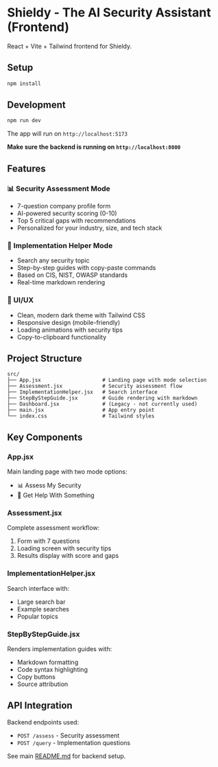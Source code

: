 # Shieldy - The AI Security Assistant (Frontend)

React + Vite + Tailwind frontend for Shieldy.

## Setup

```bash
npm install
```

## Development

```bash
npm run dev
```

The app will run on `http://localhost:5173`

**Make sure the backend is running on `http://localhost:8000`**

## Features

### 📊 Security Assessment Mode
- 7-question company profile form
- AI-powered security scoring (0-10)
- Top 5 critical gaps with recommendations
- Personalized for your industry, size, and tech stack

### 🔧 Implementation Helper Mode
- Search any security topic
- Step-by-step guides with copy-paste commands
- Based on CIS, NIST, OWASP standards
- Real-time markdown rendering

### 🎨 UI/UX
- Clean, modern dark theme with Tailwind CSS
- Responsive design (mobile-friendly)
- Loading animations with security tips
- Copy-to-clipboard functionality

## Project Structure

```
src/
├── App.jsx                    # Landing page with mode selection
├── Assessment.jsx             # Security assessment flow
├── ImplementationHelper.jsx   # Search interface
├── StepByStepGuide.jsx        # Guide rendering with markdown
├── Dashboard.jsx              # (Legacy - not currently used)
├── main.jsx                   # App entry point
└── index.css                  # Tailwind styles
```

## Key Components

### App.jsx
Main landing page with two mode options:
- 📊 Assess My Security
- 🔧 Get Help With Something

### Assessment.jsx
Complete assessment workflow:
1. Form with 7 questions
2. Loading screen with security tips
3. Results display with score and gaps

### ImplementationHelper.jsx
Search interface with:
- Large search bar
- Example searches
- Popular topics

### StepByStepGuide.jsx
Renders implementation guides with:
- Markdown formatting
- Code syntax highlighting
- Copy buttons
- Source attribution

## API Integration

Backend endpoints used:
- `POST /assess` - Security assessment
- `POST /query` - Implementation questions

See main [README.md](../README.md) for backend setup.
